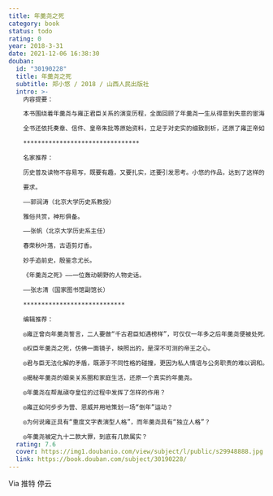 ```yaml
---
title: 年羹尧之死
category: book
status: todo
rating: 0
year: 2018-3-31
date: 2021-12-06 16:38:30
douban:
  id: "30190228"
  title: 年羹尧之死
  subtitle: 郑小悠 / 2018 / 山西人民出版社
  intro: >-
    内容提要：

    本书围绕着年羹尧与雍正君臣关系的演变历程，全面回顾了年羹尧一生从得意到失意的宦海浮沉：年少时科场高中，入仕后步步高升，在胤禛继位过程中发挥重要作用，立下赫赫战功后位极人臣，但最终身死名裂。在此叙述之中，作品从新颖的角度，立体而真实地展现了年羹尧性格的复杂多面。

    全书还依托奏章、信件、皇帝朱批等原始资料，立足于对史实的细致剖析，还原了雍正帝如何精心布下罗网，软硬兼施地分化甚至清洗年羹尧的军政势力集团，并最终下狠手诛杀年羹尧。此外，对年羹尧九十二款大罪中的虚虚实实，细致地予以客观分析，并对其死因提出了一些新见解。

    ********************************

    名家推荐：

    历史普及读物不容易写，既要有趣，又要扎实，还要引发思考。小悠的作品，达到了这样的

    要求。

    ——郭润涛（北京大学历史系教授）

    雅俗共赏，神形俱备。

    ——张帆（北京大学历史系主任）

    春荣秋叶落，古语剪灯香。

    妙手追前史，殷鉴念尤长。

    《年羹尧之死》——一位轰动朝野的人物史话。

    ——张志清（国家图书馆副馆长）

    ****************************

    编辑推荐：

    ◎雍正曾向年羹尧誓言，二人要做“千古君臣知遇榜样”，可仅仅一年多之后年羹尧便被处死。到底发生了什么，导致二人友谊的小船说翻就翻？

    ◎权臣年羹尧之死，仿佛一面镜子，映照出的，是深不可测的帝王之心。

    ◎君与臣无法化解的矛盾，既源于不同性格的碰撞，更因为私人情谊与公务职责的难以调和。

    ◎揭秘年羹尧的姻亲关系圈和家庭生活，还原一个真实的年羹尧。

    ◎年羹尧在帮胤禛夺皇位的过程中发挥了怎样的作用？

    ◎雍正如何步步为营、恩威并用地策划一场“倒年”运动？

    ◎为何说雍正具有“重度文字表演型人格”，而年羹尧具有“独立人格”？

    ◎年羹尧被定九十二款大罪，到底有几款属实？
  rating: 7.6
  cover: https://img1.doubanio.com/view/subject/l/public/s29948888.jpg
  link: https://book.douban.com/subject/30190228/
---
```


Via 推特 停云